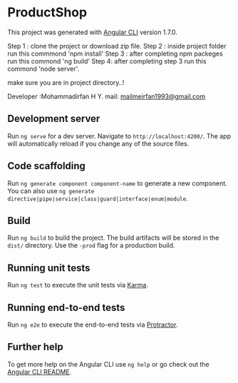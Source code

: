 # ProductShop

This project was generated with [Angular CLI](https://github.com/angular/angular-cli) version 1.7.0.

Step 1 : clone the project or download zip file.
Step 2 : inside project folder run this commmond 'npm install'
Step 3 : after completing npm packeges run this commond 'ng build'
Step 4: after completing step 3 run this commond 'node server'.

make sure you are in project directory..!



Developer :Mohammadirfan H Y.
mail: mailmeirfan1993@gmail.com

## Development server

Run `ng serve` for a dev server. Navigate to `http://localhost:4200/`. The app will automatically reload if you change any of the source files.

## Code scaffolding

Run `ng generate component component-name` to generate a new component. You can also use `ng generate directive|pipe|service|class|guard|interface|enum|module`.

## Build

Run `ng build` to build the project. The build artifacts will be stored in the `dist/` directory. Use the `-prod` flag for a production build.

## Running unit tests

Run `ng test` to execute the unit tests via [Karma](https://karma-runner.github.io).

## Running end-to-end tests

Run `ng e2e` to execute the end-to-end tests via [Protractor](http://www.protractortest.org/).

## Further help

To get more help on the Angular CLI use `ng help` or go check out the [Angular CLI README](https://github.com/angular/angular-cli/blob/master/README.md).
